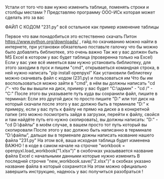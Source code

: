 Устали от того что вам нужно изменить таблице, поменять строки и столбцы местами ? 
Представляю программу OOO-ИСк которая может сделать это за вас

ФАЙЛ С КОДОМ "231.py" всё остальное как пример изменение таблицы

Первое что вам понадобиться это естественно скачать Питон https://www.python.org/downloads/ , гайд по скачиванию можно найти в интернете, при установки обязательно поставьте галочку что бы можно было добавлять библиотеке, это очень важно
Так же у вас должен быть MS Exсel в котором у вас будет таблица (проверенна только на Excel) 
Если у вас уже всё имееться вам нужно установить библиотеку, для этого заходим в пуск и пишем "cmd", открываеться командная строка, в ней нужно написать "pip install openpyxl" 
Как установили библиотеку можно скачивать файл с кодом (231.py) и пользоваться им
Что бы им воспользоваться можно зайти в "cmd", в нём вы должны написать "cd /"- что бы вы вышли на диск, пример у вас будет 
"С:\админ" - "cd /" - "C:"
После этого вы указываете путь куда вы сохранили файл, пишите в терминал: Если это другой диск то просто пишите "D:" или тот диск на который скачали 
после этого у вас должно быть в терминале "D:" к примеру, если у вас путь к файлу не прямо на диске а в конкретной папке (это можно посмотреть зайдя в загрузки, перейти к файлу, свойся и там найдёте путь его нужно скопировать), вы должны написать:
"D:" - "cd D:\файлы" в моём случае, в вашем просто тот путь который вы скопировали
После этого у вас должно быть написанно в терминале "D:\файлы", дальше вы в терменале дожны написать название нашего файла "231.py"
На этом всё, ваша исходная таблица будет изменена 
ВАЖНО ! в коде в самом начале на строчке "workbook = openpyxl.load_workbook("1.xlsx")" в скобочках указыввается название файла Excel с начальными данными которые нужно изменить
В последней строчке "new_workbook.save("2.xlsx")" в скобках указано название файла в который сохранится
На этом можно официально завершить инструкцию, надеюсь у вас получиться разобраться !
